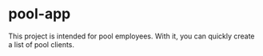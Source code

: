 # pool-app

<p>This project is intended for pool employees. With it, you can quickly create a list of pool clients.<p>
